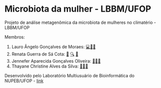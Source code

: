 # Microbiota da mulher - LBBM/UFOP
Projeto de análise metagenômica da microbiota de mulheres no climatério - LBBM/UFOP

Membros:
1. Lauro Ângelo Gonçalves de Moraes: <a href="#code-lauromoraes" title="Code">💻</a><a href="#design-lauromoraes" title="Design">🎨</a><a href="#maintenance-lauromoraes" title="Maintenance">🚧</a>
2. Renata Guerra de Sá Cota: <a href="#projectManagement-renataguerrasa" title="Project Management">📆</a> <a href="#fundingFinding-renataguerrasa" title="Funding/Grant Finders">🔍</a> <a href="#ideas-renataguerrasa" title="Ideas & Planning">🤔</a>
3. Jennefer Aparecida Gonçalves Oliveira: <a href="#research-jenneferoliveira" title="Research">🔬</a><a href="#data-jenneferoliveira" title="Data">🔣</a><a href="#ideas-jenneferoliveira" title="Ideas & Planning">🤔</a>
4. Thayane Christine Alves da Silva: <a href="#research-thayanesilva" title="Research">🔬</a><a href="#data-thayanesilva" title="Data">🔣</a><a href="#ideas-thayanesilva" title="Ideas & Planning">🤔</a>


Desenvolvido pelo Laboratório Multiusuário de Bioinformática do NUPEB/UFOP - [link](https://sites.ufop.br/lmubioinfo)
